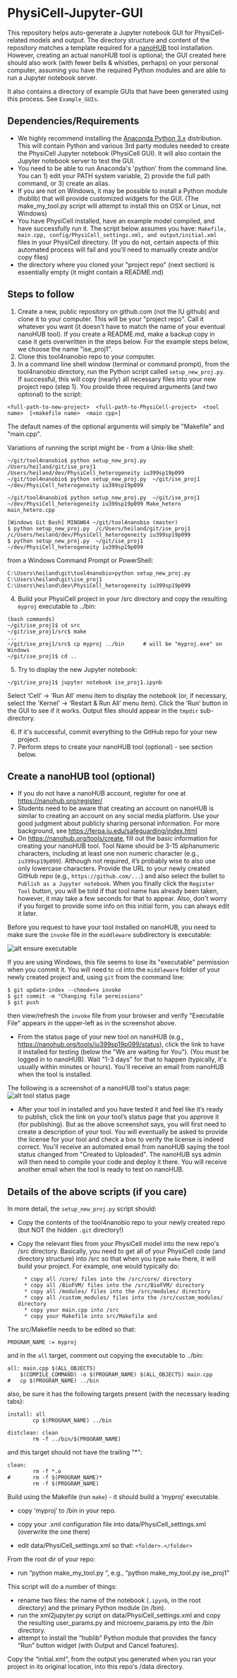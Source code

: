 # PhysiCell-Jupyter-GUI
This repository helps auto-generate a Jupyter notebook GUI for PhysiCell-related models and output. The directory structure and content of the repository matches a template required for a [nanoHUB](https://nanohub.org/) tool installation. However, creating an actual nanoHUB tool is optional; the GUI created here should also work (with fewer bells & whistles, perhaps) on your personal computer, assuming you have the required Python modules and are able to run a Jupyter notebook server.

It also contains a directory of example GUIs that have been generated using this process. See `Example_GUIs`.


## Dependencies/Requirements
* We highly recommend installing the [Anaconda Python 3.x](https://www.anaconda.com/distribution) distribution. This will contain Python and various 3rd party modules needed to create the PhysiCell Jupyter notebook (PhysiCell GUI). It will also contain the Jupyter notebook server to test the GUI.
* You need to be able to run Anaconda's 'python' from the command line. You can 1) edit your PATH system variable, 2) provide the full path command, or 3) create an alias.
* If you are not on Windows, it may be possible to install a Python module (hublib) that will provide customized widgets for the GUI. (The make_my_tool.py script will attempt to install this on OSX or Linux, not Windows)
* You have PhysiCell installed, have an example model compiled, and have successfully run it. The script below assumes you have: ```Makefile, main.cpp, config/PhysiCell_settings.xml, and output/initial.xml``` files in your PhysiCell directory. (If you do not, certain aspects of this automated process will fail and you'll need to manually create and/or copy files)
* the directory where you cloned your "project repo" (next section) is essentially empty (it might contain a README.md)

## Steps to follow

1. Create a new, public repository on github.com (not the IU github) and clone it to your computer. This will be your "project repo". Call it whatever you want (it doesn't have to match the name of your eventual nanoHUB tool). If you create a README.md, make a backup copy in case it gets overwritten in the steps below. For the example steps below, we choose the name "ise_proj1".
2. Clone this tool4nanobio repo to your computer.
3. In a command line shell window (terminal or command prompt), from the tool4nanobio directory, run the Python script called ```setup_new_proj.py```. If successful, this will copy (nearly) all necessary files into your new project repo (step 1). You provide three required arguments (and two optional) to the script:
```
<full-path-to-new-project>  <full-path-to-PhysiCell-project>  <tool name>  [<makefile name>  <main cpp>]
```
The default names of the optional arguments will simply be "Makefile" and "main.cpp".

Variations of running the script might be - from a Unix-like shell:
```
~/git/tool4nanobio$ python setup_new_proj.py  /Users/heiland/git/ise_proj1  /Users/heiland/dev/PhysiCell_heterogeneity iu399sp19p099
~/git/tool4nanobio$ python setup_new_proj.py  ~/git/ise_proj1  ~/dev/PhysiCell_heterogeneity iu399sp19p099

~/git/tool4nanobio$ python setup_new_proj.py  ~/git/ise_proj1  ~/dev/PhysiCell_heterogeneity iu399sp19p099 Make_hetero main_hetero.cpp

[Windows Git Bash] MINGW64 ~/git/tool4nanobio (master)
$ python setup_new_proj.py  /c/Users/heiland/git/ise_proj1  /c/Users/heiland/dev/PhysiCell_heterogeneity iu399sp19p099
$ python setup_new_proj.py  ~/git/ise_proj1  ~/dev/PhysiCell_heterogeneity iu399sp19p099
```
from a Windows Command Prompt or PowerShell:
```
C:\Users\heiland\git\tool4nanobio>python setup_new_proj.py  C:\Users\heiland\git\ise_proj1  C:\Users\heiland\dev\PhysiCell_heterogeneity iu399sp19p099
```
<!--
4. From your root directory of your new project repo, run ```make_my_tool.py```, for example:
```
~/git/ise_proj1$ python make_my_tool.py ise_proj1
```
5. Edit the Makefile in the /src directory so the compiled program will be called ```myproj```:
```
PROGRAM_NAME := myproj
```
-->
4. Build your PhysiCell project in your /src directory and copy the resulting ```myproj``` executable to ../bin:
```
(bash commands)
~/git/ise_proj1$ cd src
~/git/ise_proj1/src$ make
...
~/git/ise_proj1/src$ cp myproj ../bin      # will be "myproj.exe" on Windows
~/git/ise_proj1$ cd ..
```

5. Try to display the new Jupyter notebook:
```
~/git/ise_proj1$ jupyter notebook ise_proj1.ipynb
```

Select ‘Cell’ → ‘Run All’ menu item to display the notebook (or, if necessary, select the 'Kernel' → ‘Restart & Run All’ menu item).
Click the ‘Run’ button in the GUI to see if it works. Output files should appear in the ```tmpdir``` sub-directory.

6. If it's successful, commit everything to the GitHub repo for your new project.
7. Perform steps to create your nanoHUB tool (optional) - see section below.

<!--
If everything appears to be correct and you want to test and possibly publish your tool on nanoHUB:
* Delete tool4nanobio.zip in your repo. Optionally, clean up (delete) /src/*.o
* Commit files to your GitHub repo.
-->


## Create a nanoHUB tool (optional)

* If you do not have a nanoHUB account, register for one at https://nanohub.org/register/
* Students need to be aware that creating an account on nanoHUB is similar to creating an account on any social media platform. Use your good judgment about publicly sharing personal information. For more background, see https://ferpa.iu.edu/safeguarding/index.html
* On https://nanohub.org/tools/create, fill out the basic information for creating your nanoHUB tool. Tool Name should be 3-15 alphanumeric characters, including at least one non numeric character (e.g., ```iu399sp19p099```). Although not required, it’s probably wise to also use only lowercase characters. Provide the URL to your newly created GitHub repo (e.g., ```https://github.com/...```) and also select the bullet to ```Publish as a Jupyter notebook```. When you finally click the ```Register Tool``` button, you will be told if that tool name has already been taken, however, it may take a few seconds for that to appear. Also, don't worry if you forget to provide some info on this initial form, you can always edit it later.

<!--
* In another tab of your browser, go to your newly created repository and edit the ```middleware/invoke``` script *in-place*. You want the name of the .ipynb to be your newly created notebook (=repo) name and the name following the ```-t``` to be the name of your nanoHUB tool. For example:
```
/usr/bin/invoke_app "$@" -C "start_jupyter -A -T @tool ise_proj1.ipynb" -t iu399sp19p099 \
```
If you happened to create your repo to be the same name as your nanoHUB tool, then it would be:
```
/usr/bin/invoke_app "$@" -C "start_jupyter -A -T @tool iu399sp19p099.ipynb" -t iu399sp19p099 \
```
The reason we edit this file in-place is to retain its executable mode. It should be indicated as follows:
-->

Before you request to have your tool installed on nanoHUB, you need to make sure the ```invoke``` file in the ```middleware``` subdirectory is executable:

![alt ensure executable](https://github.com/rheiland/tool4nanobio/blob/master/doc/invoke_file_exec_mode.png)

If you are using Windows, this file seems to lose its "executable" permission when you commit it. You will need to ```cd``` into the ```middleware``` folder of your newly created project and, using ```git``` from the command line:
```
$ git update-index --chmod=+x invoke
$ git commit -m "Changing file permissions"
$ git push
```
then view/refresh the ```invoke``` file from your browser and verify "Executable File" appears in the upper-left as in the screenshot above.

* From the status page of your new tool on nanoHUB (e.g., https://nanohub.org/tools/iu399sp19p099/status), click the link to have it installed for testing (below the "We are waiting for You"). (You must be logged in to nanoHUB). Wait "1-3 days" for that to happen (typically, it's usually within minutes or hours). You'll receive an email from nanoHUB when the tool is installed.

The following is a screenshot of a nanoHUB tool's status page:
![alt tool status page](https://github.com/rheiland/tool4nanobio/blob/master/doc/nanohub_tool_status_page-med.png)

* After your tool in installed and you have tested it and feel like it’s ready to publish, click the link on your tool’s status page that you approve it (for publishing). But as the above screenshot says, you will first need to create a description of your tool. You will eventually be asked to provide the license for your tool and check a box to verify the license is indeed correct. You'll receive an automated email from nanoHUB saying the tool status changed from "Created to Uploaded". The nanoHUB sys admin will then need to compile your code and deploy it there. You will receive another email when the tool is ready to test on nanoHUB.

## Details of the above scripts (if you care)

In more detail, the ```setup_new_proj.py``` script should:

* Copy the contents of the tool4nanobio repo to your newly created repo (but NOT the hidden ```.git``` directory!)

* Copy the relevant files from your PhysiCell model into the new repo's /src directory. Basically, you need to get all of your PhysiCell code (and directory structure) into /src so that when you type ```make``` there, it will build your project. For example, one would typically do: <!-- the following (there's a Python script in /src called ```copy_myproj.py``` that should perform these copies - see Example Steps below): -->

        * copy all /core/ files into the /src/core/ directory   
        * copy all /BioFVM/ files into the /src/BioFVM/ directory
        * copy all /modules/ files into the /src/modules/ directory
        * copy all /custom_modules/ files into the /src/custom_modules/ directory
        * copy your main.cpp into /src
        * copy your Makefile into src/Makefile and 
     
The src/Makefile needs to be edited so that:
```
PROGRAM_NAME := myproj
```
and in the `all` target, comment out copying the executable to ../bin:
```
all: main.cpp $(ALL_OBJECTS)
	$(COMPILE_COMMAND) -o $(PROGRAM_NAME) $(ALL_OBJECTS) main.cpp 
#	cp $(PROGRAM_NAME) ../bin
```
also, be sure it has the following targets present (with the necessary leading tabs):
```
install: all
        cp $(PROGRAM_NAME) ../bin

distclean: clean
        rm -f ../bin/$(PROGRAM_NAME)
```
and this target should not have the trailing "*":
```
clean:
        rm -f *.o
#       rm -f $(PROGRAM_NAME)*
        rm -f $(PROGRAM_NAME)
```
Build using the Makefile (run ```make```) - it should build a ‘myproj’ executable. 
* copy ‘myproj’ to /bin in your repo.

* copy your .xml configuration file into data/PhysiCell_settings.xml (overwrite the one there)
* edit data/PhysiCell_settings.xml so that:
```<folder>.</folder>```

From the root dir of your repo:
* run “python make_my_tool.py <your repo name>”, 
e.g., “python make_my_tool.py ise_proj1"    <!-- iu399sp19p001” -->
  
This script will do a number of things: 
* rename two files: <!-- in the /middleware/invoke bash script, and --> the name of the notebook (```.ipynb```, in the root directory) and the primary Python module (in /bin).
* run the xml2jupyter.py script on data/PhysiCell_settings.xml and copy the resulting user_params.py and microenv_params.py into the /bin directory.
* attempt to install the “hublib” Python module that provides the fancy “Run” button widget (with Output and Cancel features).

Copy the “initial.xml”, from the output you generated when you ran your project in its original location, into this repo's /data directory.


<!--
## More verbosely (this needs to be revised)

Here is an example walk-through using commands in a (Unix-like) shell
```
~/git$ git clone git@github.com:rheiland/ise_proj1.git
Cloning into 'ise_proj1'...
warning: You appear to have cloned an empty repository.
~/git$ cd ise_proj1/

~/git/ise_proj1$ cp -R ~/git/tool4nanobio/* .

~/git/ise_proj1$ ls
LICENSE.txt		doc/			rappture/
README.md		examples/		src/
bin/			make_my_tool.py		tmpdir/
data/			middleware/		tool4nanobio.ipynb

~/git/ise_proj1$ cd src
~/git/ise_proj1/src$ ls
copy_myproj.py
~/git/ise_proj1/src$ python copy_myproj.py 
num_args= 1
Usage: %s </full/path/to/PhysiCell-proj>

~/git/ise_proj1/src$ python copy_myproj.py ~/dev/PhysiCell_heterogeneity
num_args= 2
path_to_proj= /Users/heiland/dev/PhysiCell_heterogeneity
/Users/heiland/dev/PhysiCell_heterogeneity/core  --  ./core
/Users/heiland/dev/PhysiCell_heterogeneity/BioFVM  --  ./BioFVM
/Users/heiland/dev/PhysiCell_heterogeneity/modules  --  ./modules
/Users/heiland/dev/PhysiCell_heterogeneity/custom_modules  --  ./custom_modules
/Users/heiland/dev/PhysiCell_heterogeneity/Makefile  --  ./Makefile
/Users/heiland/dev/PhysiCell_heterogeneity/main.cpp  --  ./main.cpp
/Users/heiland/dev/PhysiCell_heterogeneity/VERSION.txt  --  ./VERSION.txt


# edit the Makefile:  PROGRAM_NAME := myproj

~/git/ise_proj1/src$ 
~/git/ise_proj1/src$ ls
BioFVM/		copy_myproj.py	custom_modules/	modules/
Makefile	core/		main.cpp

~/git/ise_proj1/src$ make
 ... (will hopefully build and generate myproj)
 
 ~/git/ise_proj1/src$ cp myproj ../bin

~/git/ise_proj1/src$ cd ../data
~/git/ise_proj1/data$ ls
mygui.py	xml2jupyter.py
~/git/ise_proj1/data$ cp ~/dev/PhysiCell_heterogeneity/config/PhysiCell_settings.xml .

# edit this PhysiCell_settings.xml so that: <folder>.</folder>

~/git/ise_proj1/data$ cp ~/dev/PhysiCell_heterogeneity/output/initial.xml . 

~/git/ise_proj1/src$ cd ..
~/git/ise_proj1$ python make_my_tool.py 
num_args= 1
Usage: %s <your repo name>
 
~/git/ise_proj1$ python make_my_tool.py ise_proj1
num_args= 2
toolname= ise_proj1
Renaming  bin/tool4nanobio.py  to  bin/ise_proj1.py
Replacing toolname in  bin/ise_proj1.py
Renaming  tool4nanobio.ipynb  to  ise_proj1.ipynb
Replacing toolname in  ise_proj1.ipynb
Trying to run xml2jupyter.py on your .xml file in /data
num_args= 2
tumor_radius {'type': 'double', 'units': 'micron'}
double:  250.0 , delta_val= 10
oncoprotein_mean {'type': 'double', 'units': 'dimensionless'}
double:  1.0 , delta_val= 0.1
oncoprotein_sd {'type': 'double', 'units': 'dimensionless'}
double:  0.25 , delta_val= 0.01
oncoprotein_min {'type': 'double', 'units': 'dimensionless'}
double:  0.0 , delta_val= 0.01
oncoprotein_max {'type': 'double', 'units': 'dimensionless'}
double:  2.0 , delta_val= 0.1
random_seed {'type': 'int', 'units': 'dimensionless'}
int:  0 , delta_val= 1

 --------------------------------- 
Generated a new:  user_params.py

Trying to import hublib.ui
<IPython.core.display.Javascript object>
```

Finally, try to run the notebook to display the GUI:
```
~/git/ise_proj1$ jupyter notebook ise_proj1.ipynb 
...


If your notebook tells you a file is not found, but it's really there, e.g.:
FileNotFoundError: [Errno 2] No such file or directory: '/Users/heiland/git/ise_proj1/data/PhysiCell_settings.xml'

try the menu: Kernel -- Restart & Run All
```

If it seems to run OK, commit your code:
```
~/git/ise_proj1$ git add .
~/git/ise_proj1$ git commit -m "initial commit"
...
~/git/ise_proj1$ git push
```
-->

<!--
In the `data` directory, you will run the `xml2jupyter.py` script on the .xml file to 
generate `user_params.py`.
-->


